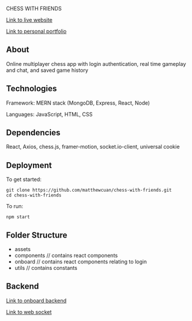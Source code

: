 CHESS WITH FRIENDS

[Link to live website](https://melodious-speculoos-b36439.netlify.app/)

[Link to personal portfolio](matthew-cuan.com)

## About

Online multiplayer chess app with login authentication, real time gameplay and chat, and saved game history

## Technologies

Framework: MERN stack (MongoDB, Express, React, Node)

Languages: JavaScript, HTML, CSS

## Dependencies

React, Axios, chess.js, framer-motion, socket.io-client, universal cookie

## Deployment

To get started:

```
git clone https://github.com/matthewcuan/chess-with-friends.git
cd chess-with-friends
```

To run:

```
npm start
```

## Folder Structure

- assets  
- components // contains react components
- onboard // contains react components relating to login
- utils // contains constants

## Backend

[Link to onboard backend](https://github.com/matthewcuan/chess-backend)

[Link to web socket](https://github.com/matthewcuan/chess-socketio)